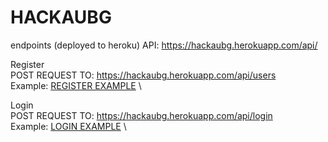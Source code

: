 # HACKAUBG

endpoints (deployed to heroku)
API: https://hackaubg.herokuapp.com/api/

Register \
POST REQUEST TO: https://hackaubg.herokuapp.com/api/users \
Example: [REGISTER EXAMPLE](https://hackaubg.herokuapp.com/api/users) \



Login \
POST REQUEST TO: https://hackaubg.herokuapp.com/api/login \
Example: [LOGIN EXAMPLE](https://hackaubg.herokuapp.com/api/login) \


